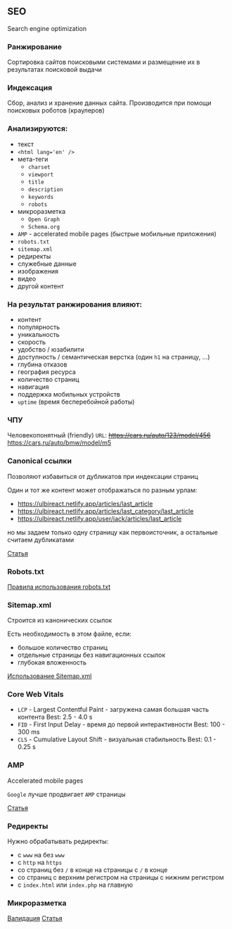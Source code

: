 ## SEO

Search engine optimization

### Ранжирование

Сортировка сайтов поисковыми системами и размещение их в результатах поисковой выдачи

### Индексация
 
Сбор, анализ и хранение данных сайта. Производится при помощи поисковых роботов (краулеров)

### Анализируются:
- текст
- `<html lang='en' />`
- мета-теги
  - `charset`
  - `viewport`
  - `title`
  - `description`
  - `keywords`
  - `robots`
- микроразметка
  - `Open Graph`
  - `Schema.org`
- `AMP` - accelerated mobile pages (быстрые мобильные приложения)
- `robots.txt`
- `sitemap.xml`
- редиректы
- служебные данные
- изображения
- видео
- другой контент

### На результат ранжирования влияют:
- контент
- популярность
- уникальность
- скорость
- удобство / юзабилити
- доступность / семантическая верстка (один `h1` на страницу, ...)
- глубина отказов
- география ресурса
- количество страниц
- навигация
- поддержка мобильных устройств
- `uptime` (время бесперебойной работы)

### ЧПУ

Человекопонятный (friendly) `URL`:
~~https://cars.ru/auto/123/model/456~~
https://cars.ru/auto/bmw/model/m5

### Canonical ссылки

Позволяют избавиться от дубликатов при индексации страниц

Один и тот же контент может отображаться по разным урлам:
- https://ulbireact.netlify.app/articles/last_article
- https://ulbireact.netlify.app/articles/last_category/last_article
- https://ulbireact.netlify.app/user/jack/articles/last_article

но мы задаем только одну страницу как первоисточник, а остальные считаем дубликатами

[Статья](https://blog.arealidea.ru/seo-blitz/canonical)

### Robots.txt

[Правила использования robots.txt](https://yandex.ru/support/webmaster/controlling-robot/robots-txt.html#recommend)

### Sitemap.xml

Строится из канонических ссылок

Есть необходимость в этом файле, если:
- большое количество страниц
- отдельные страницы без навигационных ссылок
- глубокая вложенность

[Использование Sitemap.xml](https://yandex.ru/support/webmaster/controlling-robot/sitemap.html)

### Core Web Vitals

- `LCP` - Largest Contentful Paint - загружена самая большая часть контента 
          Best: 2.5 - 4.0 s
- `FID` - First Input Delay - время до первой интерактивности
          Best: 100 - 300 ms
- `CLS` - Cumulative Layout Shift - визуальная стабильность
          Best: 0.1 - 0.25 s 

### AMP

Accelerated mobile pages

`Google` лучше продвигает `AMP` страницы

[Статья](https://www.calltouch.ru/blog/chto-takoe-amp-straniczy-i-kak-ih-ispolzovat)

### Редиректы

Нужно обрабатывать редиректы:
- с `www` на без `www` 
- с `http` на `https` 
- со страниц без `/` в конце на страницы с `/` в конце 
- со страниц с верхним регистром на страницы с нижним регистром
- с `index.html` или `index.php` на главную 

### Микроразметка

[Валидация](https://validator.schema.org)
[Статья](https://www.unisender.com/ru/glossary/chto-takoe-mikrorazmetka-sajta)
